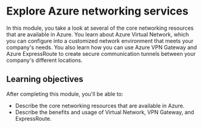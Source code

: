 # Explore Azure networking services

In this module, you take a look at several of the core networking resources that are available in Azure. You learn about Azure Virtual Network, which you can configure into a customized network environment that meets your company's needs. You also learn how you can use Azure VPN Gateway and Azure ExpressRoute to create secure communication tunnels between your company's different locations.

## Learning objectives

After completing this module, you'll be able to:

- Describe the core networking resources that are available in Azure.
- Describe the benefits and usage of Virtual Network, VPN Gateway, and ExpressRoute.